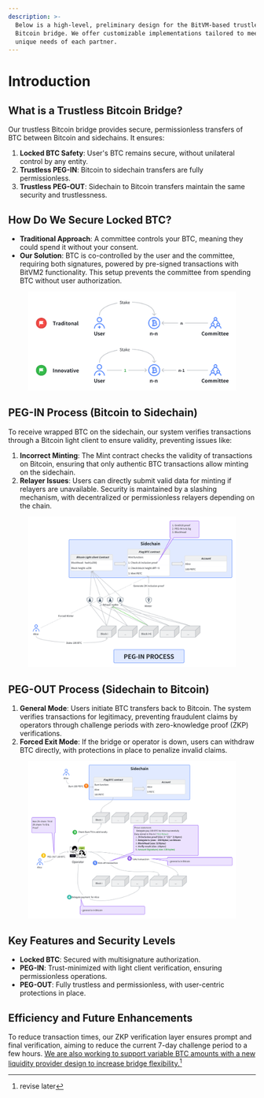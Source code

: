 ```yaml
---
description: >-
  Below is a high-level, preliminary design for the BitVM-based trustless
  Bitcoin bridge. We offer customizable implementations tailored to meet the
  unique needs of each partner.
---
```


# Introduction

## What is a Trustless Bitcoin Bridge?

Our trustless Bitcoin bridge provides secure, permissionless transfers of BTC between Bitcoin and sidechains. It ensures:

1. **Locked BTC Safety**: User's BTC remains secure, without unilateral control by any entity.
2. **Trustless PEG-IN**: Bitcoin to sidechain transfers are fully permissionless.
3. **Trustless PEG-OUT**: Sidechain to Bitcoin transfers maintain the same security and trustlessness.

## How Do We Secure Locked BTC?

* **Traditional Approach**: A committee controls your BTC, meaning they could spend it without your consent.
* **Our Solution**: BTC is co-controlled by the user and the committee, requiring both signatures, powered by pre-signed transactions with BitVM2 functionality. This setup prevents the committee from spending BTC without user authorization.



<figure><img src="../../.gitbook/assets/whiteboard_exported_image (9).png" width = "600" /><figcaption></figcaption></figure>

## PEG-IN Process (Bitcoin to Sidechain)

To receive wrapped BTC on the sidechain, our system verifies transactions through a Bitcoin light client to ensure validity, preventing issues like:

1. **Incorrect Minting**: The Mint contract checks the validity of transactions on Bitcoin, ensuring that only authentic BTC transactions allow minting on the sidechain.
2. **Relayer Issues**: Users can directly submit valid data for minting if relayers are unavailable. Security is maintained by a slashing mechanism, with decentralized or permissionless relayers depending on the chain.

<figure><img src="../../.gitbook/assets/whiteboard_exported_image (10).png" width = "600" /><figcaption></figcaption></figure>

## PEG-OUT Process (Sidechain to Bitcoin)

1. **General Mode**: Users initiate BTC transfers back to Bitcoin. The system verifies transactions for legitimacy, preventing fraudulent claims by operators through challenge periods with zero-knowledge proof (ZKP) verifications.
2. **Forced Exit Mode**: If the bridge or operator is down, users can withdraw BTC directly, with protections in place to penalize invalid claims.

<figure><img src="../../.gitbook/assets/whiteboard_exported_image (11).png" width = "600" /><figcaption></figcaption></figure>

## Key Features and Security Levels

* **Locked BTC**: Secured with multisignature authorization.
* **PEG-IN**: Trust-minimized with light client verification, ensuring permissionless operations.
* **PEG-OUT**: Fully trustless and permissionless, with user-centric protections in place.

## Efficiency and Future Enhancements

To reduce transaction times, our ZKP verification layer ensures prompt and final verification, aiming to reduce the current 7-day challenge period to a few hours. [We are also working to support variable BTC amounts with a new liquidity provider design to increase bridge flexibility.](#user-content-fn-1)[^1]

[^1]: revise later
